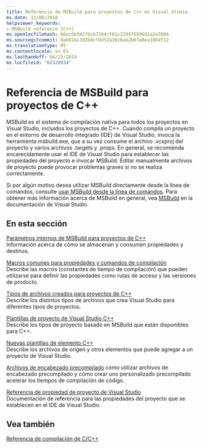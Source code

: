 ```yaml
---
title: Referencia de MSBuild para proyectos de C++ en Visual Studio
ms.date: 12/08/2018
helpviewer_keywords:
- MSBuild reference [C++]
ms.openlocfilehash: b6ec6b5d276cb7104cf61c229476596d2a2a7684
ms.sourcegitcommit: 0ab61bc3d2b6cfbd52a16c6ab2b97a8ea1864f12
ms.translationtype: MT
ms.contentlocale: es-ES
ms.lasthandoff: 04/23/2019
ms.locfileid: "62320934"
---
```

# <a name="msbuild-reference-for-c-projects"></a>Referencia de MSBuild para proyectos de C++

MSBuild es el sistema de compilación nativa para todos los proyectos en Visual Studio, incluidos los proyectos de C++. Cuando compila un proyecto en el entorno de desarrollo integrado (IDE) de Visual Studio, invoca la herramienta msbuild.exe, que a su vez consume el archivo .vcxproj del proyecto y varios archivos .targets y .props. En general, se recomienda encarecidamente usar el IDE de Visual Studio para establecer las propiedades del proyecto e invocar MSBuild. Editar manualmente archivos de proyecto puede provocar problemas graves si no se realiza correctamente.

Si por algún motivo desea utilizar MSBuild directamente desde la línea de comandos, consulte [usar MSBuild desde la línea de comandos](../msbuild-visual-cpp.md). Para obtener más información acerca de MSBuild en general, vea [MSBuild](/visualstudio/msbuild/msbuild) en la documentación de Visual Studio.

## <a name="in-this-section"></a>En esta sección

[Parámetros internos de MSBuild para proyectos de C++](msbuild-visual-cpp-overview.md)<br/>
Información acerca de cómo se almacenan y consumen propiedades y destinos.

[Macros comunes para propiedades y comandos de compilación](common-macros-for-build-commands-and-properties.md)<br/>
Describe las macros (constantes de tiempo de compilación) que pueden utilizarse para definir las propiedades como rutas de acceso y las versiones de producto.

[Tipos de archivos creados para proyectos de C++](file-types-created-for-visual-cpp-projects.md)<br/>
Describe los distintos tipos de archivos que crea Visual Studio para diferentes tipos de proyectos.

[Plantillas de proyecto de Visual Studio C++](visual-cpp-project-types.md)<br>
Describe los tipos de proyecto basado en MSBuild que están disponibles para C++.

[Nuevas plantillas de elemento C++](using-visual-cpp-add-new-item-templates.md)<br>
Describe los archivos de origen y otros elementos que puede agregar a un proyecto de Visual Studio.

[Archivos de encabezado precompilado](../creating-precompiled-header-files.md) cómo utilizar archivos de encabezado precompilado y cómo crear uno personalizado precompilado acelerar los tiempos de compilación de código.

[Referencia de propiedad de proyecto de Visual Studio](property-pages-visual-cpp.md)<br/>
Documentación de referencia para las propiedades del proyecto que se establecen en el IDE de Visual Studio.

## <a name="see-also"></a>Vea también

[Referencia de compilación de C/C++](c-cpp-building-reference.md)
